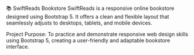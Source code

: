📚 SwiftReads Bookstore
SwiftReads is a responsive online bookstore designed using Bootstrap 5. It offers a clean and flexible layout that seamlessly adjusts to desktops, tablets, and mobile devices.

Project Purpose:
To practice and demonstrate responsive web design skills using Bootstrap 5, creating a user-friendly and adaptable bookstore interface.